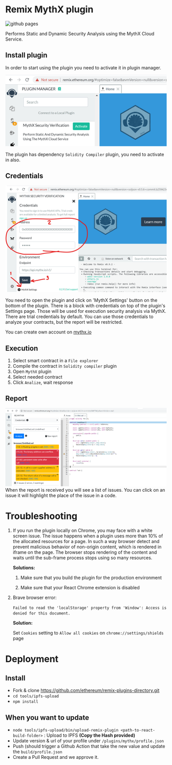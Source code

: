 # Remix MythX plugin

![github pages](https://github.com/aquiladev/remix-mythx-plugin/workflows/github%20pages/badge.svg)

Performs Static and Dynamic Security Analysis using the MythX Cloud Service.

## Install plugin
In order to start using the plugin you need to activate it in plugin manager.

![Plugin activation](assets/plugin_activation.png?raw=true "Plugin activation")

The plugin has dependency `Solidity Compiler` plugin, you need to activate in also.

## Credentials
![Plugin settings](assets/plugin_usage.png?raw=true "Plugin settings")

You need to open the plugin and click on 'MythX Settings' button on the bottom of the plugin. There is a block with credentials on top of the plugin's Settings page. Those will be used for execution security analysis via MythX.
There are trial credentials by default. You can use those credentials to analyze your contracts, but the report will be restricted.

You can create own account on [mythx.io](https://mythx.io/)

## Execution
1. Select smart contract in a `File explorer`
2. Compile the contract in `Solidity compiler` plugin
3. Open `MythX` plugin
4. Select needed contract
5. Click `Analize`, wait response

## Report

![Plugin report](assets/plugin_report.png?raw=true "Plugin report")
When the report is received you will see a list of issues. You can click on an issue it will highlight the place of the issue in a code.

# Troubleshooting
1. If you run the plugin locally on Chrome, you may face with a white screen issue. The issue happens when a plugin uses more than 10% of the allocated resources for a page. In such a way browser detect and prevent malicious behavior of non-origin content, which is rendered in iframe on the page. The browser stops rendering of the content and waits until the sub-frame process stops using so many resources. 

    **Solutions:**

    1. Make sure that you build the plugin for the production environment
    
    2. Make sure that your React Chrome extension is disabled

2. Brave browser error:

    ```Failed to read the 'localStorage' property from 'Window': Access is denied for this document.```

    **Solution:**

    Set `Cookies` setting to `Allow all cookies` on `chrome://settings/shields` page

# Deployment
## Install

- Fork & clone https://github.com/ethereum/remix-plugins-directory.git
- `cd tools/ipfs-upload`
- `npm install`

## When you want to update

- `node tools/ipfs-upload/bin/upload-remix-plugin <path-to-react-build-folder>` : Upload to IPFS
  **(Copy the Hash provided)**
- Update version & url of your profile under `/plugins/mythx/profile.json`
- Push (should trigger a Github Action that take the new value and update the `build/profile.json`
- Create a Pull Request and we approve it.
